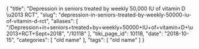 {
    "title": "Depression in seniors treated by weekly 50,000 IU of vitamin D \u2013 RCT",
    "slug": "depression-in-seniors-treated-by-weekly-50000-iu-of-vitamin-d-rct",
    "aliases": [
        "/Depression+in+seniors+treated+by+weekly+50000+IU+of+vitamin+D+\u2013+RCT+Sept+2018",
        "/10118"
    ],
    "tiki_page_id": 10118,
    "date": "2018-10-15",
    "categories": [
        "old name"
    ],
    "tags": [
        "old name"
    ]
}